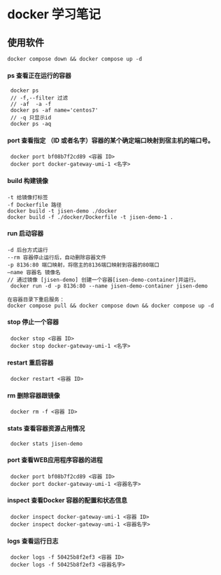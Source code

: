 # docker 学习笔记

## 使用软件
    docker compose down && docker compose up -d

#### ps 查看正在运行的容器
	 docker ps
	 // -f,--filter 过滤
	 // -af  -a -f
	 docker ps -af name='centos7'
	 // -q 只显示id
	 docker ps -aq

#### port 查看指定 （ID 或者名字）容器的某个确定端口映射到宿主机的端口号。
	 docker port bf08b7f2cd89 <容器 ID>
	 docker port docker-gateway-umi-1 <名字>

#### build 构建镜像
	-t 给镜像打标签
	-f Dockerfile 路径
	docker build -t jisen-demo ./docker
	docker build -f ./docker/Dockerfile -t jisen-demo-1 .

#### run 启动容器
	-d 后台方式运行
	--rm 容器停止运行后，自动删除容器文件
	-p 8136:80 端口映射，将宿主的8136端口映射到容器的80端口
	–name 容器名 镜像名
	// 通过镜像 [jisen-demo] 创建一个容器[isen-demo-container]并运行。
	 docker run -d -p 8136:80 --name jisen-demo-container jisen-demo

	在容器目录下重启服务：
	docker compose pull && docker compose down && docker compose up -d
#### stop 停止一个容器
	 docker stop <容器 ID>
	 docker stop docker-gateway-umi-1 <名字>

#### restart 重启容器
	 docker restart <容器 ID>

#### rm 删除容器跟镜像
	 docker rm -f <容器 ID>

#### stats 查看容器资源占用情况
	 docker stats jisen-demo


#### port 查看WEB应用程序容器的进程
	 docker port bf08b7f2cd89 <容器 ID>
	 docker port docker-gateway-umi-1 <容器名字>


#### inspect 查看Docker 容器的配置和状态信息
	 docker inspect docker-gateway-umi-1 <容器 ID>
	 docker inspect docker-gateway-umi-1 <容器名字>


#### logs 查看运行日志
	 docker logs -f 50425b8f2ef3 <容器 ID>
	 docker logs -f 50425b8f2ef3 <容器名字>



